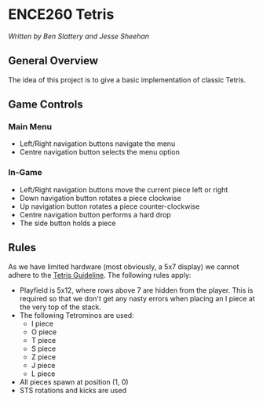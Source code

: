 # ENCE260 Tetris

*Written by Ben Slattery and Jesse Sheehan*

## General Overview

The idea of this project is to give a basic implementation of classic Tetris.

## Game Controls

### Main Menu

- Left/Right navigation buttons navigate the menu
- Centre navigation button selects the menu option

### In-Game

- Left/Right navigation buttons move the current piece left or right
- Down navigation button rotates a piece clockwise
- Up navigation button rotates a piece counter-clockwise
- Centre navigation button performs a hard drop
- The side button holds a piece

## Rules

As we have limited hardware (most obviously, a 5x7 display) we cannot adhere to the [Tetris Guideline](http://tetris.wikia.com/wiki/Tetris_Guideline). The following rules apply:
- Playfield is 5x12, where rows above 7 are hidden from the player. This is required so that we don't get any nasty errors when placing an I piece at the very top of the stack.
- The following Tetrominos are used:
  - I piece
  - O piece
  - T piece
  - S piece
  - Z piece
  - J piece
  - L piece
- All pieces spawn at position (1, 0)
- STS rotations and kicks are used
